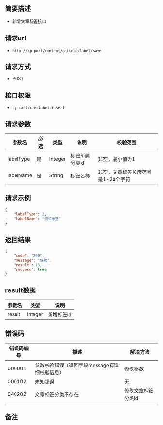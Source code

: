 ## 简要描述
- 新增文章标签接口

## 请求url
- `http://ip:port/content/article/label/save`

## 请求方式
- POST

## 接口权限
- `sys:article:label:insert`

## 请求参数
| 参数名    | 必选 | 类型    | 说明           | 校验范围                           |
| --------- | ---- | ------- | -------------- | ---------------------------------- |
| labelType | 是   | Integer | 标签所属分类id | 非空，最小值为1                    |
| labelName | 是   | String  | 标签名称       | 非空，文章标签长度范围是1-20个字符 |

## 请求示例
```json
{
	"labelType": 2,
	"labelName": "测试标签"
}
```

## 返回结果
```json
{
    "code": "200",
    "message": "成功",
    "result": 13,
    "success": true
}
```

## result数据
| 参数名 | 类型    | 说明       |
| ------ | ------- | ---------- |
| result | Integer | 新增标签id |


## 错误码
| 错误码编号 | 描述                                          | 解决方法           |
| ---------- | --------------------------------------------- | ------------------ |
| 000001     | 参数校验错误（返回字段message有详细校验信息） | 修改参数           |
| 000102     | 未知错误                                      | 无                 |
| 040202     | 文章标签分类不存在                            | 修改文章标签分类id |

## 备注
